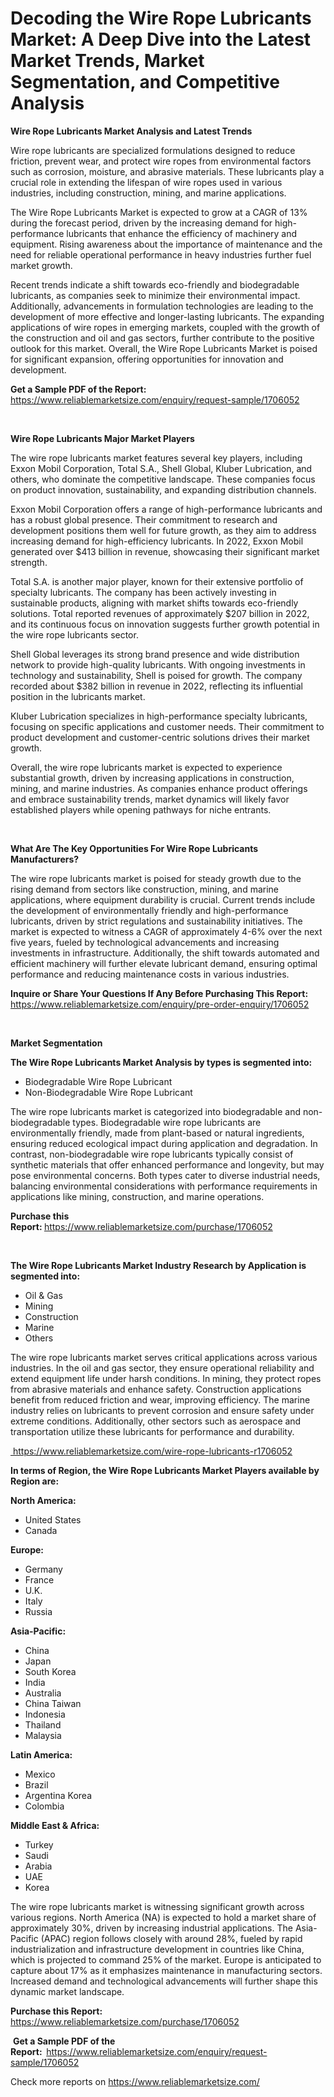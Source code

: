 <p><h1>Decoding the Wire Rope Lubricants Market: A Deep Dive into the Latest Market Trends, Market Segmentation, and Competitive Analysis</h1></p><p><strong>Wire Rope Lubricants Market Analysis and Latest Trends</strong></p>
<p><p>Wire rope lubricants are specialized formulations designed to reduce friction, prevent wear, and protect wire ropes from environmental factors such as corrosion, moisture, and abrasive materials. These lubricants play a crucial role in extending the lifespan of wire ropes used in various industries, including construction, mining, and marine applications.</p><p>The Wire Rope Lubricants Market is expected to grow at a CAGR of 13% during the forecast period, driven by the increasing demand for high-performance lubricants that enhance the efficiency of machinery and equipment. Rising awareness about the importance of maintenance and the need for reliable operational performance in heavy industries further fuel market growth. </p><p>Recent trends indicate a shift towards eco-friendly and biodegradable lubricants, as companies seek to minimize their environmental impact. Additionally, advancements in formulation technologies are leading to the development of more effective and longer-lasting lubricants. The expanding applications of wire ropes in emerging markets, coupled with the growth of the construction and oil and gas sectors, further contribute to the positive outlook for this market. Overall, the Wire Rope Lubricants Market is poised for significant expansion, offering opportunities for innovation and development.</p></p>
<p><strong>Get a Sample PDF of the Report:&nbsp;</strong> <a href="https://www.reliablemarketsize.com/enquiry/request-sample/1706052?utm_campaign=3248&utm_medium=2&utm_source=Github&utm_content=ia&utm_term=01042025&utm_id=wire-rope-lubricants">https://www.reliablemarketsize.com/enquiry/request-sample/1706052</a></p>
<p>&nbsp;</p>
<p><strong>Wire Rope Lubricants Major Market Players</strong></p>
<p><p>The wire rope lubricants market features several key players, including Exxon Mobil Corporation, Total S.A., Shell Global, Kluber Lubrication, and others, who dominate the competitive landscape. These companies focus on product innovation, sustainability, and expanding distribution channels.</p><p>Exxon Mobil Corporation offers a range of high-performance lubricants and has a robust global presence. Their commitment to research and development positions them well for future growth, as they aim to address increasing demand for high-efficiency lubricants. In 2022, Exxon Mobil generated over $413 billion in revenue, showcasing their significant market strength.</p><p>Total S.A. is another major player, known for their extensive portfolio of specialty lubricants. The company has been actively investing in sustainable products, aligning with market shifts towards eco-friendly solutions. Total reported revenues of approximately $207 billion in 2022, and its continuous focus on innovation suggests further growth potential in the wire rope lubricants sector.</p><p>Shell Global leverages its strong brand presence and wide distribution network to provide high-quality lubricants. With ongoing investments in technology and sustainability, Shell is poised for growth. The company recorded about $382 billion in revenue in 2022, reflecting its influential position in the lubricants market.</p><p>Kluber Lubrication specializes in high-performance specialty lubricants, focusing on specific applications and customer needs. Their commitment to product development and customer-centric solutions drives their market growth.</p><p>Overall, the wire rope lubricants market is expected to experience substantial growth, driven by increasing applications in construction, mining, and marine industries. As companies enhance product offerings and embrace sustainability trends, market dynamics will likely favor established players while opening pathways for niche entrants.</p></p>
<p>&nbsp;</p>
<p><strong>What Are The Key Opportunities For Wire Rope Lubricants Manufacturers?</strong></p>
<p><p>The wire rope lubricants market is poised for steady growth due to the rising demand from sectors like construction, mining, and marine applications, where equipment durability is crucial. Current trends include the development of environmentally friendly and high-performance lubricants, driven by strict regulations and sustainability initiatives. The market is expected to witness a CAGR of approximately 4-6% over the next five years, fueled by technological advancements and increasing investments in infrastructure. Additionally, the shift towards automated and efficient machinery will further elevate lubricant demand, ensuring optimal performance and reducing maintenance costs in various industries.</p></p>
<p><strong>Inquire or Share Your Questions If Any Before Purchasing This Report:</strong> <a href="https://www.reliablemarketsize.com/enquiry/pre-order-enquiry/1706052?utm_campaign=3248&utm_medium=2&utm_source=Github&utm_content=ia&utm_term=01042025&utm_id=wire-rope-lubricants">https://www.reliablemarketsize.com/enquiry/pre-order-enquiry/1706052</a></p>
<p>&nbsp;</p>
<p><strong>Market Segmentation</strong></p>
<p><strong>The Wire Rope Lubricants Market Analysis by types is segmented into:</strong></p>
<p><ul><li>Biodegradable Wire Rope Lubricant</li><li>Non-Biodegradable Wire Rope Lubricant</li></ul></p>
<p><p>The wire rope lubricants market is categorized into biodegradable and non-biodegradable types. Biodegradable wire rope lubricants are environmentally friendly, made from plant-based or natural ingredients, ensuring reduced ecological impact during application and degradation. In contrast, non-biodegradable wire rope lubricants typically consist of synthetic materials that offer enhanced performance and longevity, but may pose environmental concerns. Both types cater to diverse industrial needs, balancing environmental considerations with performance requirements in applications like mining, construction, and marine operations.</p></p>
<p><strong>Purchase this Report:&nbsp;</strong><a href="https://www.reliablemarketsize.com/purchase/1706052?utm_campaign=3248&utm_medium=2&utm_source=Github&utm_content=ia&utm_term=01042025&utm_id=wire-rope-lubricants">https://www.reliablemarketsize.com/purchase/1706052</a></p>
<p>&nbsp;</p>
<p><strong>The Wire Rope Lubricants Market Industry Research by Application is segmented into:</strong></p>
<p><ul><li>Oil & Gas</li><li>Mining</li><li>Construction</li><li>Marine</li><li>Others</li></ul></p>
<p><p>The wire rope lubricants market serves critical applications across various industries. In the oil and gas sector, they ensure operational reliability and extend equipment life under harsh conditions. In mining, they protect ropes from abrasive materials and enhance safety. Construction applications benefit from reduced friction and wear, improving efficiency. The marine industry relies on lubricants to prevent corrosion and ensure safety under extreme conditions. Additionally, other sectors such as aerospace and transportation utilize these lubricants for performance and durability.</p></p>
<p><a href="https://www.reliablemarketsize.com/wire-rope-lubricants-r1706052?utm_campaign=3248&utm_medium=2&utm_source=Github&utm_content=ia&utm_term=01042025&utm_id=wire-rope-lubricants">&nbsp;https://www.reliablemarketsize.com/wire-rope-lubricants-r1706052</a></p>
<p><strong>In terms of Region, the Wire Rope Lubricants Market Players available by Region are:</strong></p>
<p>
    <p> <strong> North America: </strong>
        <ul>
            <li>United States</li>
            <li>Canada</li>
        </ul>
        </p> 
    <p> <strong> Europe: </strong>
        <ul>
            <li>Germany</li>
            <li>France</li>
            <li>U.K.</li>
            <li>Italy</li>
            <li>Russia</li>
        </ul>
        </p> 
    <p> <strong> Asia-Pacific: </strong>
        <ul>
            <li>China</li>
            <li>Japan</li>
            <li>South Korea</li>
            <li>India</li>
            <li>Australia</li>
            <li>China Taiwan</li>
            <li>Indonesia</li>
            <li>Thailand</li>
            <li>Malaysia</li>
        </ul>
        </p> 
    <p> <strong> Latin America: </strong>
        <ul>
            <li>Mexico</li>
            <li>Brazil</li>
            <li>Argentina Korea</li>
            <li>Colombia</li>
        </ul>
        </p> 
    <p> <strong> Middle East & Africa: </strong>
        <ul>
            <li>Turkey</li>
            <li>Saudi</li>
            <li>Arabia</li>
            <li>UAE</li>
            <li>Korea</li>
        </ul>
    </p>
    </p>
<p><p>The wire rope lubricants market is witnessing significant growth across various regions. North America (NA) is expected to hold a market share of approximately 30%, driven by increasing industrial applications. The Asia-Pacific (APAC) region follows closely with around 28%, fueled by rapid industrialization and infrastructure development in countries like China, which is projected to command 25% of the market. Europe is anticipated to capture about 17% as it emphasizes maintenance in manufacturing sectors. Increased demand and technological advancements will further shape this dynamic market landscape.</p></p>
<p><strong>Purchase this Report: </strong><a href="https://www.reliablemarketsize.com/purchase/1706052?utm_campaign=3248&utm_medium=2&utm_source=Github&utm_content=ia&utm_term=01042025&utm_id=wire-rope-lubricants">https://www.reliablemarketsize.com/purchase/1706052</a></p>
<p>&nbsp;<strong>Get a Sample PDF of the Report:&nbsp;&nbsp;</strong><a href="https://www.reliablemarketsize.com/enquiry/request-sample/1706052?utm_campaign=3248&utm_medium=2&utm_source=Github&utm_content=ia&utm_term=01042025&utm_id=wire-rope-lubricants">https://www.reliablemarketsize.com/enquiry/request-sample/1706052</a></p>
<p><strong></strong></p>
<p>Check more reports on <a href="https://www.reliablemarketsize.com/?utm_campaign=3248&utm_medium=2&utm_source=Github&utm_content=ia&utm_term=01042025&utm_id=wire-rope-lubricants">https://www.reliablemarketsize.com/</a></p>